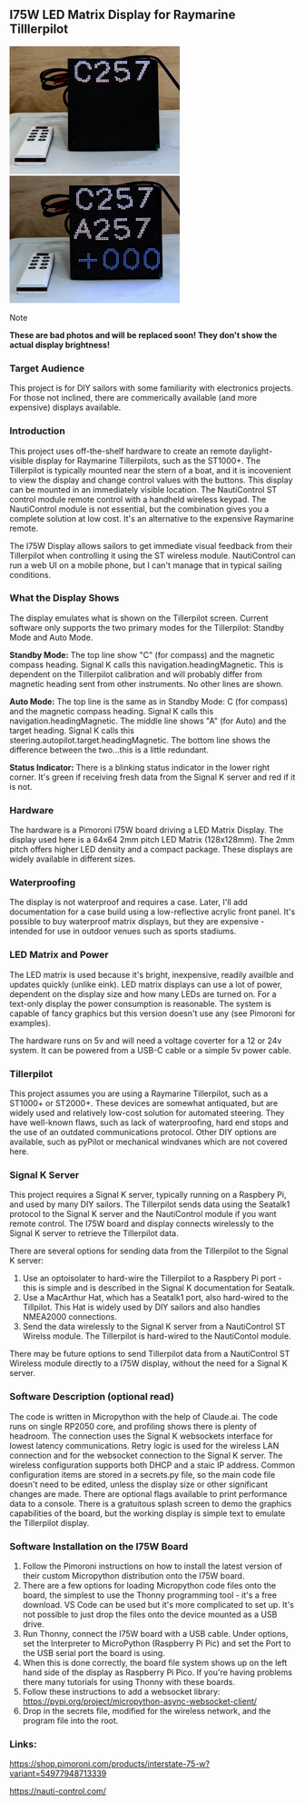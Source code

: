 ## I75W LED Matrix Display for Raymarine Tilllerpilot

<img src="stby_mode_sm.jpg" width="300"><img src="auto_mode_sm.jpg" width="300">

> [!NOTE]
> **These are bad photos and will be replaced soon! They don't show the actual display brightness!**

### Target Audience
This project is for DIY sailors with some familiarity with electronics projects. For those not inclined, there are commerically available (and more expensive) displays available.

### Introduction
This project uses off-the-shelf hardware to create an remote daylight-visible display for Raymarine Tillerpilots, such as the ST1000+. The Tillerpilot is typically mounted near the stern of a boat, and it is incovenient to view the display and change control values with the buttons. This display can be mounted in an immediately visible location. The NautiControl ST control module remote control with a handheld wireless keypad. The NautiControl module is not essential, but the combination gives you a complete solution at low cost. It's an alternative to the expensive Raymarine remote.

The I75W Display allows sailors to get immediate visual feedback from their Tillerpilot when controlling it using the ST wireless module. NautiControl can run a web UI on a mobile phone, but I can't manage that in typical sailing conditions.

### What the Display Shows
The display emulates what is shown on the Tillerpilot screen. Current software only supports the two primary modes for the Tillerpilot: Standby Mode and Auto Mode. 

__Standby Mode:__
The top line show "C" (for compass) and the magnetic compass heading. Signal K calls this navigation.headingMagnetic. This is dependent on the Tillerpilot calibration and will probably differ from magnetic heading sent from other instruments.
No other lines are shown.

__Auto Mode:__
The top line is the same as in Standby Mode:  C (for compass) and the magnetic compass heading. Signal K calls this navigation.headingMagnetic. 
The middle line shows "A" (for Auto) and the target heading. Signal K calls this steering.autopilot.target.headingMagnetic.
The bottom line shows the difference between the two...this is a little redundant.

__Status Indicator:__
There is a blinking status indicator in the lower right corner. It's green if receiving fresh data from the Signal K server and red if it is not.

### Hardware
The hardware is a Pimoroni I75W board driving a LED Matrix Display. The display used here is a 64x64 2mm pitch LED Matrix (128x128mm). The 2mm pitch offers higher LED density and a compact package. These displays are widely available in different sizes.

### Waterproofing
The display is not waterproof and requires a case. Later, I'll add documentation for a case build using a low-reflective acrylic front panel. It's possible to buy waterproof matrix displays, but they are expensive - intended for use in outdoor venues such as sports stadiums.

### LED Matrix and Power 
The LED matrix is used because it's bright, inexpensive, readily availble and updates quickly (unlike eink). LED matrix displays can use a lot of power, dependent on the display size and how many LEDs are turned on. For a text-only display the power consumption is reasonable. The system is capable of fancy graphics but this version doesn't use any (see Pimoroni for examples). 

The hardware runs on 5v and will need a voltage coverter for a 12 or 24v system. It can be powered from a USB-C cable or a simple 5v power cable.

### Tillerpilot
This project assumes you are using a Raymarine Tillerpilot, such as a ST1000+ or ST2000+. These devices are somewhat antiquated, but are widely used and relatively low-cost solution for automated steering. They have well-known flaws, such as lack of waterproofing, hard end stops and the use of an outdated communications protocol. Other DIY options are available, such as pyPilot or mechanical windvanes which are not covered here.

### Signal K Server
This project requires a Signal K server, typically running on a Raspbery Pi, and used by many DIY sailors. The Tillerpilot sends data using the Seatalk1 protocol to the Signal K server and the NautiControl module if you want remote control. The I75W board and display connects wirelessly to the Signal K server to retrieve the Tillerpilot data.

There are several options for sending data from the Tillerpilot to the Signal K server:
1) Use an optoisolater to hard-wire the Tillerpilot to a Raspbery Pi port - this is simple and is described in the Signal K documentation for Seatalk.
2) Use a MacArthur Hat, which has a Seatalk1 port, also hard-wired to the Tillpilot. This Hat is widely used by DIY sailors and also handles NMEA2000 connections.
3) Send the data wirelessly to the Signal K server from a NautiControl ST Wirelss module. The Tillerpilot is hard-wired to the NautiContol module.

There may be future options to send Tillerpilot data from a NautiControl ST Wireless module directly to a I75W display, without the need for a Signal K server.

### Software Description (optional read)
The code is written in Micropython with the help of Claude.ai. The code runs on single RP2050 core, and profiling shows there is plenty of headroom.
The connection uses the Signal K websockets interface for lowest latency communications.
Retry logic is used for the wireless LAN connection and for the websocket connection to the Signal K server.
The wireless configuration supports both DHCP and a staic IP address.
Common configuration items are stored in a secrets.py file, so the main code file doesn't need to be edited, unless the display size or other significant changes are made.
There are optional flags available to print performance data to a console.
There is a gratuitous splash screen to demo the graphics capabilities of the board, but the working display is simple text to emulate the Tillerpilot display.

### Software Installation on the I75W Board
1) Follow the Pimoroni instructions on how to install the latest version of their custom Micropython distribution onto the I75W board.
2) There are a few options for loading Micropython code files onto the board, the simplest to use the Thonny programming tool - it's a free download. VS Code can be used but it's more complicated to set up. It's not possible to just drop the files onto the device mounted as a USB drive.
3) Run Thonny, connect the I75W board with a USB cable. Under options, set the Interpreter to MicroPython (Raspberry Pi Pic) and set the Port to the USB serial port the board is using.
4) When this is done correctly, the board file system shows up on the left hand side of the display as Raspberry Pi Pico. If you're having problems there many tutorials for using Thonny with these boards.
3) Follow these instructions to add a websocket library: https://pypi.org/project/micropython-async-websocket-client/
5) Drop in the secrets file, modified for the wireless network, and the program file into the root.

### Links:

https://shop.pimoroni.com/products/interstate-75-w?variant=54977948713339

https://nauti-control.com/







